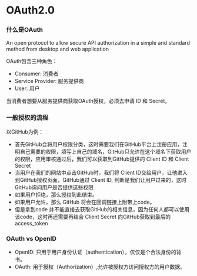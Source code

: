 # OAuth2.0

### 什么是OAuth

  An open protocol to allow secure API authorization in a simple and standard method from desktop and web application

  OAuth包含三种角色：

  - Consumer: 消费者
  - Service Provider: 服务提供商
  - User: 用户

  当消费者想要从服务提供商获取OAuth授权，必须去申请 ID 和 Secret。

### 一般授权的流程

  以GitHub为例：

  - 首先GitHub会将用户权限分类，这时需要我们在GitHub平台上注册应用，注明自己需要的权限，填写上自己的域名，GitHub只允许在这个域名下获取用户的权限，应用审核通过后，我们可以获取到GitHub提供的 Client ID 和 Client Secret
  - 当用户在我们的网站中点击GitHub时，我们将 Client ID交给用户，让他进入到GitHub授权页面，GitHub通过 Client ID, 判断是我们让用户过来的，这时GitHub询问用户是否提供这些权限
  - 如果用户拒绝，那么授权到此结束。
  - 如果用户允许，那么 GitHub 将会在回调链接上附带上code。
  - 但是拿到code 并不能直接去获取GitHub的相关信息，因为任何人都可以使用该code，这时再还需要再结合 Client Secret 向GitHub获取到最后的 access_token

### OAuth vs OpenID

  - OpenID: 只用于用户身份认证（authentication），仅仅是个合法身份的背书。
  - OAuth: 用于授权（Authorization）,允许被授权方访问授权方的用户数据。